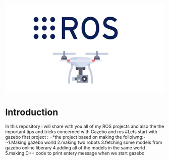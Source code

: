 ![Ros picture](https://raw.githubusercontent.com/AlaaElnagar/ROS/master/pic/ROSPic.jpg)
# Introduction
In this repository i will share with you all of my ROS projects and also the the important tips and tricks concerned with Gazebo and ros 
#Lets start with gazebo first project :
⋅⋅*the project based on making the folloiwng:-
          ⋅⋅1.Making gazebo world
          2.making two robots 
          3.fetching some models from gazebo online liberary 
          4.adding all of the models in the same world 
          5.making C++ code to print entery message when we start gazebo

